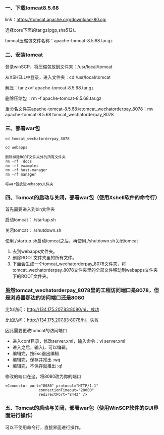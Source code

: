 


### 一、下载tomcat8.5.68

link：https://tomcat.apache.org/download-80.cgi

选择core下面的tar.gz(pgp,sha512)。

tomcat压缩包文件名称：apache-tomcat-8.5.68.tar.gz

### 二、安装tomcat

登录winSCP，将压缩包放到文件夹：/usr/local/tomcat

从XSHELL中登录，进入文件夹：cd /usr/local/tomcat

解压：tar zxvf apache-tomcat-8.5.68.tar.gz

删除压缩包：rm -f apache-tomcat-8.5.68.tar.gz

重命名文件夹apache-tomcat-8.5.68为tomcat_wechatorderpay_8078：mv  apache-tomcat-8.5.68  tomcat_wechatorderpay_8078

### 三、部署war包

```text
cd tomcat_wechatorderpay_8078

cd webapps

删除掉除ROOT文件夹外的所有文件夹
rm -rf  docs
rm -rf examples
rm -rf host-manager
rm -rf manager

将war包放进webapps文件夹

```

### 四、Tomcat的启动与关闭，部署war包（使用Xshell软件的命令行）

首先需要进入到bin文件夹

启动tomcat：./startup.sh

关闭tomcat：./shutdown.sh

使用./startup.sh启动tomcat之后，再使用./shutdown.sh关闭tomcat
1. 去到webapps文件夹。
2. 删除ROOT文件夹里的所有文件。
3. 下面会生成一个tomcat_wechatorderpay_8078文件夹，将tomcat_wechatorderpay_8078文件夹里的全部文件移动到webapps文件夹下的ROOT文件夹。

### 虽然tomcat_wechatorderpay_8078里的工程访问端口是8078，但是浏览器那边的访问端口还是8080

比如访问：http://134.175.207.83:8080/hi，成功

比如访问：http://134.175.207.83:8078/hi，失败

因此需要更改tomcat的访问端口
- 进入conf目录，修改server.xml，输入命令：vi server.xml
- 进入之后，输入i，可以编辑。
- 编辑完，按Esc退出编辑
- 编辑完，保存并推出    :wq
- 编辑完，不保存就推出  :q!

修改的端口在这，将8080改为你的端口
```text
<Connector port="8080" protocol="HTTP/1.1"
               connectionTimeout="20000"
               redirectPort="8443" />

```

### 五、Tomcat的启动与关闭，部署war包（使用WinSCP软件的GUI界面进行操作）

可以不使用命令行，直接界面进行操作。











